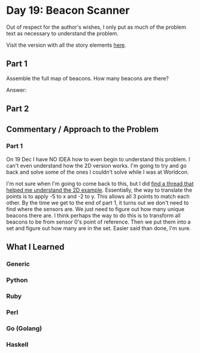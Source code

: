 # Day 19: Beacon Scanner

Out of respect for the author's wishes, I only put as much of the problem text as necessary to understand the problem.

Visit the version with all the story elements [here](https://adventofcode.com/2021/day/19).

## Part 1
Assemble the full map of beacons. How many beacons are there?

Answer: 

## Part 2

## Commentary / Approach to the Problem
### Part 1
On 19 Dec I have NO IDEA how to even begin to understand this problem. I can't even understand how the 2D version works. I'm going to try and go back and solve some of the ones I couldn't solve while I was at Worldcon. 

I'm not sure when I'm going to come back to this, but I did [find a thread that helped me understand the 2D example](https://www.reddit.com/r/adventofcode/comments/rjrd0o/2021_19_part1_instructions_clarity/hp577mo/?utm_source=reddit&utm_medium=web2x&context=3). Essentially, the way to translate the points is to apply -5 to x and -2 to y. This allows all 3 points to match each other. By the time we get to the end of part 1, it turns out we don't need to find where the sensors are. We just need to figure out how many unique beacons there are. I think perhaps the way to do this is to transform all beacons to be from sensor 0's point of reference. Then we put them into a set and figure out how many are in the set. Easier said than done, I'm sure. 
## What I Learned

### Generic

### Python

### Ruby

### Perl

### Go (Golang)

### Haskell
